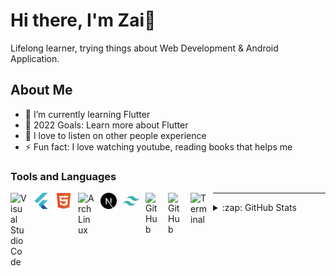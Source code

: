 # Hi there, I'm Zai👋

Lifelong learner, trying things about Web Development & Android Application.

## About Me

- 🌱 I’m currently learning Flutter
- 🥅 2022 Goals: Learn more about Flutter
- 👯 I love to listen on other people experience
- ⚡ Fun fact: I love watching youtube, reading books that helps me

### Tools and Languages

<img align="left" alt="Visual Studio Code" width="26px" src="https://cdn.jsdelivr.net/gh/devicons/devicon/icons/vscode/vscode-original.svg" style="padding-right:10px;" />
<img align="left" alt="Flutter" width="26px" src="https://github.com/devicons/devicon/blob/master/icons/flutter/flutter-original.svg" style="padding-right:10px;" />
<img align="left" alt="HTML" width="26px" src="https://github.com/devicons/devicon/blob/master/icons/html5/html5-original.svg" style="padding-right:10px;" />
<img align="left" alt="Arch Linux" width="26px" src="https://upload.wikimedia.org/wikipedia/commons/a/a5/Archlinux-icon-crystal-64.svg" style="padding-right:10px;" />
<img align="left" alt="NextJS" width="26px" src="https://github.com/devicons/devicon/blob/master/icons/nextjs/nextjs-original.svg" style="padding-right:10px;" />
<img align="left" alt="TailwindCSS" width="26px" src="https://github.com/devicons/devicon/blob/master/icons/tailwindcss/tailwindcss-plain.svg" style="padding-right:10px;" />
<img align="left" alt="GitHub" width="26px" src="https://user-images.githubusercontent.com/3369400/139447912-e0f43f33-6d9f-45f8-be46-2df5bbc91289.png" style="padding-right:10px;" />
<img align="left" alt="GitHub" width="26px" src="https://user-images.githubusercontent.com/3369400/139448065-39a229ba-4b06-434b-bc67-616e2ed80c8f.png" style="padding-right:10px;" />
<img align="left" alt="Terminal" width="26px" src="https://img.icons8.com/external-royyan-wijaya-detailed-outline-royyan-wijaya/24/000000/external-terminal-development-royyan-wijaya-detailed-outline-royyan-wijaya.png" style="padding-right:10px;" />

---

<details>
  <summary>:zap: GitHub Stats</summary>

![GitHub Streak](http://github-readme-streak-stats.herokuapp.com?user=zrylzfra&theme=blood&hide_border=true&date_format=M%20j%5B%2C%20Y%5D)

![My GitHub Stats](https://github-readme-stats.vercel.app/api/?username=zrylzfra&count_private=true&showicons=true)

</details>
